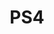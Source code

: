 ---
title: PS4
crosslinks:
- PS4Deals
- gaming
- horizon
- DestinyTheGame
- Gamingcirclejerk
- Games
- PSVR
- livven
- PS4Pro
- RedditAlternatives
- PlayStationPlus
- EliteDangerous
- forhonor
- NoMansSkyTheGame
- titanfall
- Overwatch
- witcher
- masseffect
- PSW
- Nioh
---